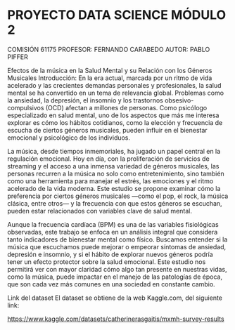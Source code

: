 # PROYECTO DATA SCIENCE MÓDULO 2
COMISIÓN 61175
PROFESOR: FERNANDO CARABEDO
AUTOR: PABLO PIFFER

Efectos de la música en la Salud Mental y su Relación con los Géneros Musicales
Introducción:
En la era actual, marcada por un ritmo de vida acelerado y las crecientes demandas personales y profesionales, la salud mental se ha convertido en un tema de relevancia global. Problemas como la ansiedad, la depresión, el insomnio y los trastornos obsesivo-compulsivos (OCD) afectan a millones de personas. Como psicólogo especializado en salud mental, uno de los aspectos que más me interesa explorar es cómo los hábitos cotidianos, como la elección y frecuencia de escucha de ciertos géneros musicales, pueden influir en el bienestar emocional y psicológico de los individuos.

La música, desde tiempos inmemoriales, ha jugado un papel central en la regulación emocional. Hoy en día, con la proliferación de servicios de streaming y el acceso a una inmensa variedad de géneros musicales, las personas recurren a la música no solo como entretenimiento, sino también como una herramienta para manejar el estrés, las emociones y el ritmo acelerado de la vida moderna. Este estudio se propone examinar cómo la preferencia por ciertos géneros musicales —como el pop, el rock, la música clásica, entre otros— y la frecuencia con que estos géneros se escuchan, pueden estar relacionados con variables clave de salud mental.

Aunque la frecuencia cardíaca (BPM) es una de las variables fisiológicas observadas, este trabajo se enfoca en un análisis integral que considera tanto indicadores de bienestar mental como físico. Buscamos entender si la música que escuchamos puede mejorar o empeorar síntomas de ansiedad, depresión e insomnio, y si el hábito de explorar nuevos géneros podría tener un efecto protector sobre la salud emocional. Este estudio nos permitirá ver con mayor claridad cómo algo tan presente en nuestras vidas, como la música, puede impactar en el manejo de las patologías de época, que son cada vez más comunes en una sociedad en constante cambio.

Link del dataset
El dataset se obtiene de la web Kaggle.com, del siguiente link:

https://www.kaggle.com/datasets/catherinerasgaitis/mxmh-survey-results
